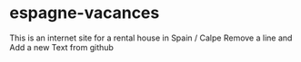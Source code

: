 espagne-vacances
================


This is an internet site for a rental house in Spain / Calpe
Remove a line and Add a new Text from github
